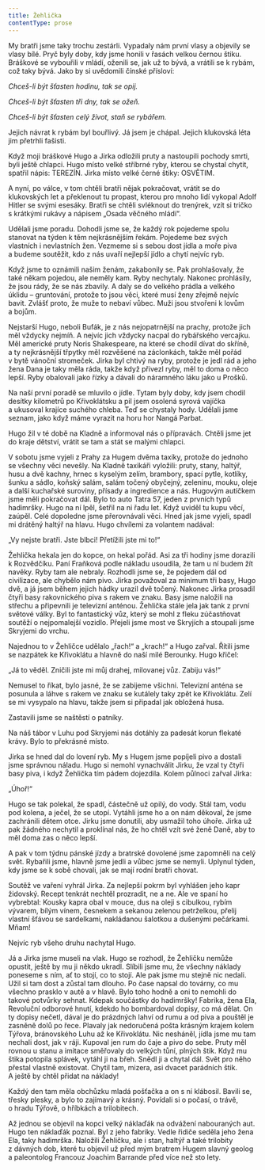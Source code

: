 ```yaml
---
title: Žehlička
contentType: prose
---
```


My bratři jsme taky trochu zestárli. Vypadaly nám první vlasy a objevily se vlasy bílé. Pryč byly doby, kdy jsme honili v řasách velkou černou štiku. Bráškové se vybouřili v mládí, oženili se, jak už to bývá, a vrátili se k rybám, což taky bývá. Jako by si uvědomili čínské přísloví:

_Chceš-li být šťasten hodinu, tak se opij._

_Chceš-li být šťasten tři dny, tak se ožeň._

_Chceš-li být šťasten celý život, staň se rybářem._

Jejich návrat k rybám byl bouřlivý. Já jsem je chápal. Jejich klukovská léta jim přetrhli fašisti.

Když moji bráškové Hugo a Jirka odložili pruty a nastoupili pochody smrti, byli ještě chlapci. Hugo místo velké stříbrné ryby, kterou se chystal chytit, spatřil nápis: TEREZÍN. Jirka místo velké černé štiky: OSVĚTIM.

A nyní, po válce, v tom chtěli bratři nějak pokračovat, vrátit se do klukovských let a překlenout tu propast, kterou pro mnoho lidí vykopal Adolf Hitler se svými esesáky. Bratři se chtěli svléknout do trenýrek, vzít si tričko s krátkými rukávy a nápisem „Osada věčného mládí“.

Udělali jsme poradu. Dohodli jsme se, že každý rok pojedeme spolu stanovat na týden k těm nejkrásnějším řekám. Pojedeme bez svých vlastních i nevlastních žen. Vezmeme si s sebou dost jídla a moře piva a budeme soutěžit, kdo z nás uvaří nejlepší jídlo a chytí nejvíc ryb.

Když jsme to oznámili našim ženám, zakabonily se. Pak prohlašovaly, že také někam pojedou, ale neměly kam. Ryby nechytaly. Nakonec prohlásily, že jsou rády, že se nás zbavily. A daly se do velkého prádla a velkého úklidu – gruntování, protože to jsou věci, které musí ženy zřejmě nejvíc bavit. Zvlášť proto, že muže to nebaví vůbec. Muži jsou stvořeni k lovům a bojům.

Nejstarší Hugo, neboli Bufák, je z nás nejopatrnější na prachy, protože jich měl vždycky nejmíň. A nejvíc jich vždycky nacpal do rybářského vercajku. Měl americké pruty Noris Shakespeare, na které se chodil dívat do skříně, a ty nejkrásnější třpytky měl rozvěšené na záclonkách, takže měl pořád v bytě vánoční stromeček. Jirka byl chtivý na ryby, protože je jedl rád a jeho žena Dana je taky měla ráda, takže když přivezl ryby, měl to doma o něco lepší. Ryby obalovali jako řízky a dávali do náramného láku jako u Prošků.

Na naší první poradě se mluvilo o jídle. Tytam byly doby, kdy jsem chodil desítky kilometrů po Křivoklátsku a pil jsem osolená syrová vajíčka a ukusoval krajíce suchého chleba. Teď se chystaly hody. Udělali jsme seznam, jako když máme vyrazit na horu hor Nangá Parbat.

Hugo žil v té době na Kladně a informoval nás o přípravách. Chtěli jsme jet do kraje dětství, vrátit se tam a stát se malými chlapci.

V sobotu jsme vyjeli z Prahy za Hugem dvěma taxíky, protože do jednoho se všechny věci nevešly. Na Kladně taxikáři vyložili: pruty, stany, haltýř, husu a dvě kachny, hrnec s kyselým zelím, brambory, spací pytle, kotlíky, šunku a sádlo, koňský salám, salám točený obyčejný, zeleninu, mouku, oleje a další kuchařské suroviny, přísady a ingredience a nás. Hugovým autíčkem jsme měli pokračovat dál. Bylo to auto Tatra 57, jeden z prvních typů hadimršky. Hugo na ní lpěl, šetřil na ni řadu let. Když uviděl tu kupu věcí, zaúpěl. Celé dopoledne jsme přerovnávali věci. Hned jak jsme vyjeli, spadl mi drátěný haltýř na hlavu. Hugo chvílemi za volantem nadával:

„Vy nejste bratři. Jste blbci! Přetížili jste mi to!“

Žehlička hekala jen do kopce, on hekal pořád. Asi za tři hodiny jsme dorazili k Rozvědčíku. Paní Fraňková podle nákladu usoudila, že tam u ní budem žít navěky. Ryby tam ale nebraly. Rozhodli jsme se, že pojedem dál od civilizace, ale chybělo nám pivo. Jirka považoval za minimum tři basy, Hugo dvě, a já jsem během jejich hádky urazil dvě točený. Nakonec Jirka prosadil čtyři basy rakovnického piva s rakem ve znaku. Basy jsme naložili na střechu a připevnili je televizní anténou. Žehlička stále jela jak tank z první světové války. Byl to fantastický vůz, který se mohl z fleku zúčastňovat soutěží o nejpomalejší vozidlo. Přejeli jsme most ve Skryjích a stoupali jsme Skryjemi do vrchu.

Najednou to v Žehličce udělalo „řach!“ a „krach!“ a Hugo zařval. Řítili jsme se nazpátek ke Křivoklátu a hlavně do naší milé Berounky. Hugo křičel:

„Já to věděl. Zničili jste mi můj drahej, milovanej vůz. Zabiju vás!“

Nemusel to říkat, bylo jasné, že se zabijeme všichni. Televizní anténa se posunula a láhve s rakem ve znaku se kutálely taky zpět ke Křivoklátu. Zelí se mi vysypalo na hlavu, takže jsem si připadal jak obložená husa.

Zastavili jsme se naštěstí o patníky.

Na náš tábor v Luhu pod Skryjemi nás dotáhly za padesát korun flekaté krávy. Bylo to překrásné místo.

Jirka se hned dal do lovení ryb. My s Hugem jsme popíjeli pivo a dostali jsme správnou náladu. Hugo si nemohl vynachválit Jirku, že vzal ty čtyři basy piva, i když Žehlička tím pádem dojezdila. Kolem půlnoci zařval Jirka:

„Úhoř!“

Hugo se tak polekal, že spadl, částečně už opilý, do vody. Stál tam, vodu pod kolena, a ječel, že se utopí. Vytáhli jsme ho a on nám děkoval, že jsme zachránili dětem otce. Jirku jsme donutili, aby usmažil toho úhoře. Jirka už pak žádného nechytil a proklínal nás, že ho chtěl vzít své ženě Daně, aby to měl doma zas o něco lepší.

A pak v tom týdnu pánské jízdy a bratrské dovolené jsme zapomněli na celý svět. Rybařili jsme, hlavně jsme jedli a vůbec jsme se nemyli. Uplynul týden, kdy jsme se k sobě chovali, jak se mají rodní bratři chovat.

Soutěž ve vaření vyhrál Jirka. Za nejlepší pokrm byl vyhlášen jeho kapr židovský. Recept tenkrát nechtěl prozradit, ne a ne. Ale ve spaní ho vybrebtal: Kousky kapra obal v mouce, dus na oleji s cibulkou, rybím vývarem, bílým vínem, česnekem a sekanou zelenou petrželkou, přelij vlastní šťávou se sardelkami, nakládanou šalotkou a dušenými pečárkami. Mňam!

Nejvíc ryb všeho druhu nachytal Hugo.

Já a Jirka jsme museli na vlak. Hugo se rozhodl, že Žehličku nemůže opustit, ještě by mu ji někdo ukradl. Slíbili jsme mu, že všechny náklady poneseme s ním, ať to stojí, co to stojí. Ale pak jsme mu stejně nic nedali. Užil si tam dost a zůstal tam dlouho. Po čase napsal do továrny, co mu všechno prasklo v autě a v hlavě. Bylo toho hodně a oni to nemohli do takové potvůrky sehnat. Kdepak součástky do hadimršky! Fabrika, žena Ela, Revoluční odborové hnutí, kdekdo ho bombardoval dopisy, co má dělat. On ty dopisy nečetl, dával je do prázdných lahví od rumu a od piva a pouštěl je zasněně dolů po řece. Plavaly jak nedoručená pošta krásným krajem kolem Týřova, bránovského Luhu až ke Křivoklátu. Nic nesháněl, jídla jsme mu tam nechali dost, jak v ráji. Kupoval jen rum do čaje a pivo do sebe. Pruty měl rovnou u stanu a imitace směřovaly do velkých tůní, plných štik. Když mu štika potopila splávek, vytáhl ji na břeh. Snědl ji a chytal dál. Svět pro něho přestal vlastně existovat. Chytil tam, mizera, asi dvacet parádních štik. A ještě by chtěl přidat na náklady!

Každý den tam měla obchůzku mladá pošťačka a on s ní klábosil. Bavili se, třesky plesky, a bylo to zajímavý a krásný. Povídali si o počasí, o trávě, o hradu Týřově, o hříbkách a trilobitech.

Až jednou se objevil na kopci velký náklaďák na odvážení nabouraných aut. Hugo ten náklaďák poznal. Byl z jeho fabriky. Vedle řidiče seděla jeho žena Ela, taky hadimrška. Naložili Žehličku, ale i stan, haltýř a také trilobity z dávných dob, které tu objevil už před mým bratrem Hugem slavný geolog a paleontolog Francouz Joachim Barrande před více než sto lety.
